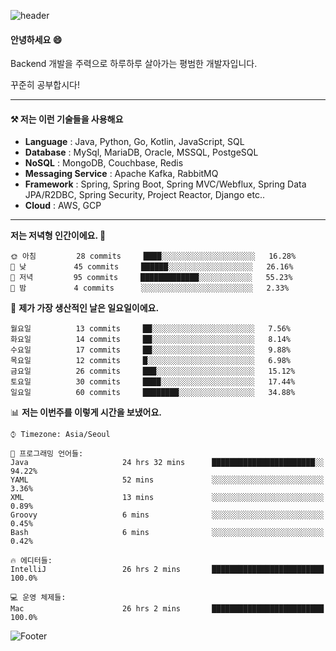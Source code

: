 ![header](https://capsule-render.vercel.app/api?type=waving&color=gradient&height=250&section=header&text=Wondeok%20Kang&fontSize=60&animation=fadeIn&fontAlignY=38&desc=a.k.a.%20Wade%2C%20Deogicorgi%20&descAlignY=61&descAlign=66&descSize=25&customColorList=4)



#### 안녕하세요 😄
Backend 개발을 주력으로 하루하루 살아가는 평범한 개발자입니다.

꾸준히 공부합시다!


<!-- blog : 

[![Velog's GitHub stats](https://velog-readme-stats.vercel.app/api/badge?name=deogicorgi)](https://velog.io/@deogicorgi)  -->

---

#### ⚒️ 저는 이런 기술들을 사용해요

- **Language** : Java, Python, Go, Kotlin, JavaScript, SQL
- **Database** : MySql, MariaDB, Oracle, MSSQL, PostgeSQL
- **NoSQL** : MongoDB, Couchbase, Redis
- **Messaging Service** : Apache Kafka, RabbitMQ
- **Framework** : Spring, Spring Boot, Spring MVC/Webflux, Spring Data JPA/R2DBC, Spring Security, Project Reactor, Django etc..
- **Cloud** : AWS, GCP
---

<!--
[![Solved.ac Profile](http://mazassumnida.wtf/api/v2/generate_badge?boj=deogicorgi)](https://solved.ac/deogicorgi/)
![alt text](https://github.com/[username]/[reponame]/blob/[branch]/image.jpg?raw=true)
--> 

<!--START_SECTION:waka-->
**저는 저녁형 인간이에요. 🦉** 

```text
🌞 아침         28 commits     ████░░░░░░░░░░░░░░░░░░░░░   16.28% 
🌆 낮　         45 commits     ██████░░░░░░░░░░░░░░░░░░░   26.16% 
🌃 저녁         95 commits     █████████████░░░░░░░░░░░░   55.23% 
🌙 밤　         4 commits      ░░░░░░░░░░░░░░░░░░░░░░░░░   2.33%

```
📅 **제가 가장 생산적인 날은 일요일이에요.** 

```text
월요일          13 commits     ██░░░░░░░░░░░░░░░░░░░░░░░   7.56% 
화요일          14 commits     ██░░░░░░░░░░░░░░░░░░░░░░░   8.14% 
수요일          17 commits     ██░░░░░░░░░░░░░░░░░░░░░░░   9.88% 
목요일          12 commits     █░░░░░░░░░░░░░░░░░░░░░░░░   6.98% 
금요일          26 commits     ███░░░░░░░░░░░░░░░░░░░░░░   15.12% 
토요일          30 commits     ████░░░░░░░░░░░░░░░░░░░░░   17.44% 
일요일          60 commits     ████████░░░░░░░░░░░░░░░░░   34.88%

```


📊 **저는 이번주를 이렇게 시간을 보냈어요.** 

```text
⌚︎ Timezone: Asia/Seoul

💬 프로그래밍 언어들: 
Java                     24 hrs 32 mins      ███████████████████████░░   94.22% 
YAML                     52 mins             ░░░░░░░░░░░░░░░░░░░░░░░░░   3.36% 
XML                      13 mins             ░░░░░░░░░░░░░░░░░░░░░░░░░   0.89% 
Groovy                   6 mins              ░░░░░░░░░░░░░░░░░░░░░░░░░   0.45% 
Bash                     6 mins              ░░░░░░░░░░░░░░░░░░░░░░░░░   0.42%

🔥 에디터들: 
IntelliJ                 26 hrs 2 mins       █████████████████████████   100.0%

💻 운영 체제들: 
Mac                      26 hrs 2 mins       █████████████████████████   100.0%

```


<!--END_SECTION:waka-->

![Footer](https://capsule-render.vercel.app/api?type=waving&color=auto&height=200&section=footer&&customColorList=4)
<!--

**deogicorgi/deogicorgi** is a ✨ _special_ ✨ repository because its `README.md` (this file) appears on your GitHub profile.

Here are some ideas to get you started:

- 🔭 I’m currently working on ...
- 🌱 I’m currently learning ...
- 👯 I’m looking to collaborate on ...
- 🤔 I’m looking for help with ...
- 💬 Ask me about ...
- 📫 How to reach me: ...
- 😄 Pronouns: ...
- ⚡ Fun fact: ...
-->
